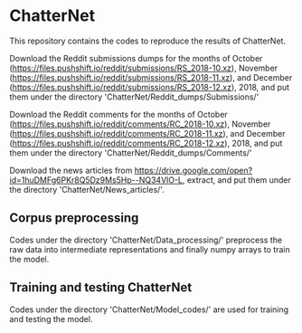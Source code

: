 # ChatterNet
This repository contains the codes to reproduce the results of ChatterNet.

Download the Reddit submissions dumps for the months of October (https://files.pushshift.io/reddit/submissions/RS_2018-10.xz), November (https://files.pushshift.io/reddit/submissions/RS_2018-11.xz), and December (https://files.pushshift.io/reddit/submissions/RS_2018-12.xz), 2018, and put them under the directory 'ChatterNet/Reddit_dumps/Submissions/'

Download the Reddit comments for the months of October (https://files.pushshift.io/reddit/comments/RC_2018-10.xz), November (https://files.pushshift.io/reddit/comments/RC_2018-11.xz), and December (https://files.pushshift.io/reddit/comments/RC_2018-12.xz), 2018, and put them under the directory 'ChatterNet/Reddit_dumps/Comments/'

Download the news articles from https://drive.google.com/open?id=1huDMFg6PKr8Q5Dz9Ms5Hp--NQ34VlO-L, extract, and put them under the directory 'ChatterNet/News_articles/'.

## Corpus preprocessing

Codes under the directory 'ChatterNet/Data_processing/' preprocess the raw data into intermediate representations and finally numpy arrays to train the model.

## Training and testing ChatterNet

Codes under the directory 'ChatterNet/Model_codes/' are used for training and testing the model.
